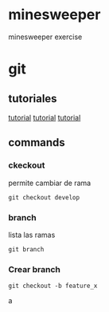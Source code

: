 # minesweeper
minesweeper exercise



# git

## tutoriales

[tutorial](https://www.diegocmartin.com/tutorial-git/)
[tutorial](https://rogerdudler.github.io/git-guide/index.es.html)
[tutorial](https://www.ionos.es/digitalguide/paginas-web/desarrollo-web/tutorial-de-git/)

## commands

### ckeckout
permite cambiar de rama
~~~
git checkout develop
~~~

### branch
lista las ramas
~~~
git branch
~~~


### Crear branch

~~~
git checkout -b feature_x
~~~
a

